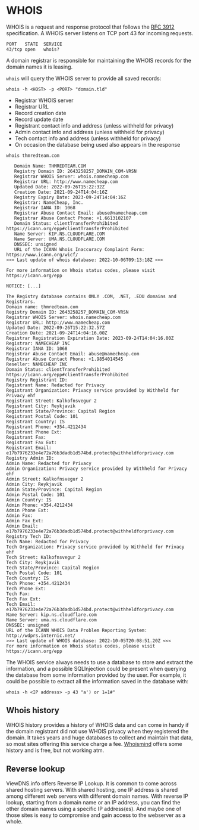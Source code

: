 # WHOIS

WHOIS is a request and response protocol that follows the [RFC 3912](https://www.ietf.org/rfc/rfc3912.txt) 
specification. A WHOIS server listens on TCP port 43 for incoming requests. 

    PORT   STATE  SERVICE
    43/tcp open   whois?

A domain registrar is responsible for maintaining the WHOIS records for the domain names it is leasing. 

`whois` will query the WHOIS server to provide all saved records:

```text
whois -h <HOST> -p <PORT> "domain.tld"
```

* Registrar WHOIS server
* Registrar URL
* Record creation date
* Record update date
* Registrant contact info and address (unless withheld for privacy)
* Admin contact info and address (unless withheld for privacy)
* Tech contact info and address (unless withheld for privacy)
* On occasion the database being used also appears in the response

```text
whois thmredteam.com
```

```text
   Domain Name: THMREDTEAM.COM
   Registry Domain ID: 2643258257_DOMAIN_COM-VRSN
   Registrar WHOIS Server: whois.namecheap.com
   Registrar URL: http://www.namecheap.com
   Updated Date: 2022-09-26T15:22:32Z
   Creation Date: 2021-09-24T14:04:16Z
   Registry Expiry Date: 2023-09-24T14:04:16Z
   Registrar: NameCheap, Inc.
   Registrar IANA ID: 1068
   Registrar Abuse Contact Email: abuse@namecheap.com
   Registrar Abuse Contact Phone: +1.6613102107
   Domain Status: clientTransferProhibited https://icann.org/epp#clientTransferProhibited
   Name Server: KIP.NS.CLOUDFLARE.COM
   Name Server: UMA.NS.CLOUDFLARE.COM
   DNSSEC: unsigned
   URL of the ICANN Whois Inaccuracy Complaint Form: https://www.icann.org/wicf/
>>> Last update of whois database: 2022-10-06T09:13:18Z <<<

For more information on Whois status codes, please visit https://icann.org/epp

NOTICE: [...]

The Registry database contains ONLY .COM, .NET, .EDU domains and
Registrars.
Domain name: thmredteam.com
Registry Domain ID: 2643258257_DOMAIN_COM-VRSN
Registrar WHOIS Server: whois.namecheap.com
Registrar URL: http://www.namecheap.com
Updated Date: 2022-09-26T15:22:32.57Z
Creation Date: 2021-09-24T14:04:16.00Z
Registrar Registration Expiration Date: 2023-09-24T14:04:16.00Z
Registrar: NAMECHEAP INC
Registrar IANA ID: 1068
Registrar Abuse Contact Email: abuse@namecheap.com
Registrar Abuse Contact Phone: +1.9854014545
Reseller: NAMECHEAP INC
Domain Status: clientTransferProhibited https://icann.org/epp#clientTransferProhibited
Registry Registrant ID: 
Registrant Name: Redacted for Privacy
Registrant Organization: Privacy service provided by Withheld for Privacy ehf
Registrant Street: Kalkofnsvegur 2 
Registrant City: Reykjavik
Registrant State/Province: Capital Region
Registrant Postal Code: 101
Registrant Country: IS
Registrant Phone: +354.4212434
Registrant Phone Ext: 
Registrant Fax: 
Registrant Fax Ext: 
Registrant Email: e17b7976233e4e72a76b3dadb1d574bd.protect@withheldforprivacy.com
Registry Admin ID: 
Admin Name: Redacted for Privacy
Admin Organization: Privacy service provided by Withheld for Privacy ehf
Admin Street: Kalkofnsvegur 2 
Admin City: Reykjavik
Admin State/Province: Capital Region
Admin Postal Code: 101
Admin Country: IS
Admin Phone: +354.4212434
Admin Phone Ext: 
Admin Fax: 
Admin Fax Ext: 
Admin Email: e17b7976233e4e72a76b3dadb1d574bd.protect@withheldforprivacy.com
Registry Tech ID: 
Tech Name: Redacted for Privacy
Tech Organization: Privacy service provided by Withheld for Privacy ehf
Tech Street: Kalkofnsvegur 2 
Tech City: Reykjavik
Tech State/Province: Capital Region
Tech Postal Code: 101
Tech Country: IS
Tech Phone: +354.4212434
Tech Phone Ext: 
Tech Fax: 
Tech Fax Ext: 
Tech Email: e17b7976233e4e72a76b3dadb1d574bd.protect@withheldforprivacy.com
Name Server: kip.ns.cloudflare.com
Name Server: uma.ns.cloudflare.com
DNSSEC: unsigned
URL of the ICANN WHOIS Data Problem Reporting System: http://wdprs.internic.net/
>>> Last update of WHOIS database: 2022-10-05T20:08:51.20Z <<<
For more information on Whois status codes, please visit https://icann.org/epp
```

The WHOIS service always needs to use a database to store and extract the information, and a possible SQLInjection 
could be present when querying the database from some information provided by the user. For example, it could be 
possible to extract all the information saved in the database with: 

    whois -h <IP address> -p 43 "a') or 1=1#" 

## Whois history

WHOIS history provides a history of WHOIS data and can come in handy if the domain registrant did not use WHOIS 
privacy when they registered the domain. It takes years and huge databases to collect and maintain that data, so most 
sites offering this service charge a fee. [Whoismind](https://whoismind.com) offers some history and is free, but not working atm.

## Reverse lookup

ViewDNS.info offers Reverse IP Lookup. It is common to come across shared hosting servers. With shared hosting, 
one IP address is shared among different web servers with different domain names. With reverse IP lookup, 
starting from a domain name or an IP address, you can find the other domain names using a specific IP address(es). 
And maybe one of those sites is easy to compromise and gain access to the webserver as a whole.

